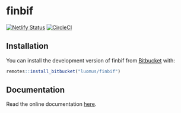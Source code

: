 
# finbif

[![Netlify
Status](https://api.netlify.com/api/v1/badges/5fdd166e-0155-4992-9009-82434fefe4f4/deploy-status)](https://app.netlify.com/sites/finbif/deploys)
[![CircleCI](https://circleci.com/bb/luomus/finbif.svg?style=shield)](https://circleci.com/bb/luomus/finbif)

## Installation

You can install the development version of finbif from
[Bitbucket](https://bitbucket.org) with:

``` r
remotes::install_bitbucket("luomus/finbif")
```

## Documentation

Read the online documentation [here](https://finbif.netlify.com).
